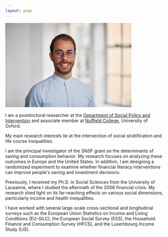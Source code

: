 ```yaml
---
layout: page
---
```

![Jad Moawad](assets/picture_2_website.jpg)

I am a postdoctoral researcher at the [Department of Social Policy and Intervention](https://www.inet.ox.ac.uk/people/jad-moawad/) and associate member at [Nuffield College](https://www.nuffield.ox.ac.uk), University of Oxford.

My main research interests lie at the intersection of social stratification and life course inequalities.  

I am the principal investigator of the SNSF grant on the determinants of saving and consumption behavior. My research focuses on analyzing these outcomes in Europe and the United States. In addition, I am designing a randomized experiment to examine whether financial literacy interventions can improve people's saving and investment decisions.

Previously, I received my Ph.D. in Social Sciences from the University of Lausanne, where I studied the aftermath of the 2008 financial crisis. My research shed light on its far-reaching effects on various social dimensions, particularly income and health inequalities.

I have worked with several large-scale cross-sectional and longitudinal surveys such as the European Union Statistics on Income and Living Conditions (EU-SILC), the European Social Survey (ESS), the Household Finance and Consumption Survey (HFCS), and the Luxembourg Income Study (LIS). 

